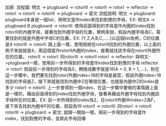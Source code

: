 加密:
	流程圖:
		明文 -> plugboard -> rotorIII -> rotorII -> rotorI -> reflector -> rotorI -> rotorII -> rotorIII -> plugboard -> 密文
	流程說明:
		明文 -> plugboard:
			plugboard本身是一個list，用明文當作index來找到對應的字母，EX: 明文A -> plugboard B
		plugboard -> rotorIII:
			使用前面得到的字母當作內圈的index找到rotorIII的內圈字母，接著找到外圈字母的位置，舉例來說，假設內圈字母為C，需要找到的就是外圈中字母C的位置，EX: [Y,Z,A,B,C,.....]以這個list為例，C的位置是4
		rotorIII -> rotorII:
			跟上面一樣，使用剛剛在rotorIII找到的外圈位置，以上面的例子來說就是4，用這個當作rotorII內圈的index，接著就找該字母在rotorII外圈所在的位置。
		rotorII -> rotorI:
			同rotorIII -> rotorII
		rotorI -> reflector:
			與明文->plugboard一樣，使用前一步所得到的字母當作index找到對應的字母
		reflector -> rotorI:
			假設前一步得到的字母為S，轉換成數字就是18(A = 0, B = 1,....)，則在這一步驟中，我們要先找到rotorI外圈index=18的字母是甚麼，假設外圈index=18找到的字母是Z，接下來就是找到內圈中Z在哪個位置，也就是內圈中Z的index是多少
		rotorI -> rotorII:
			上一步會得到一個index，在這一步驟中要做的事情跟上面是一樣的，藉由前面得到的index找到外圈字母，接著再藉由外圈字母找到內圈該字母所在的位置，EX: 前一步所得到的index為2，在rotorII外圈中index=2為F，接下來去找到內圈中F的位置，假設為19
		rotorII -> rotorIII:
			同rotorI -> rotorII
		rotorIII -> plugboard -> 密文:
			就跟一開始一樣，用前一步得到的字母當作index，找到對應的字母，並將此字母回傳